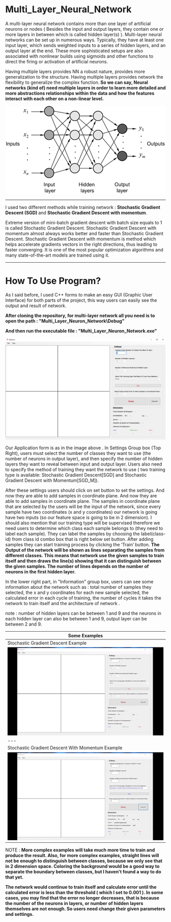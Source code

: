 # Multi_Layer_Neural_Network
A multi-layer neural network contains more than one layer of artificial neurons or nodes ( Besides the input and output layers, they contain one or more layers in between which is called hidden layer(s) ). Multi-layer neural networks can be set up in numerous ways. Typically, they have at least one input layer, which sends weighted inputs to a series of hidden layers, and an output layer at the end. These more sophisticated setups are also associated with nonlinear builds using sigmoids and other functions to direct the firing or activation of artificial neurons. 

Having multiple layers provides NN a robust nature, provides more generalization to the structure. Having multiple layers provides network the flexibility to generalize the complex function.<b> So we can say, Neural networks (kind of) need multiple layers in order to learn more detailed and more abstractions relationships within the data and how the features interact with each other on a non-linear level.</b>

![multilayer_neural_network](./readme_imgs/multilayer_neural_network.png)
 
---

I used two different methods while training network : <b>Stochastic Gradient Descent (SGD) </b> and <b>Stochastic Gradient Descent with momentum</b>.

Extreme version of mini-batch gradient descent with batch size equals to 1 is called Stochastic Gradient Descent. Stochastic Gradient Descent with momentum almost always works better and faster than Stochastic Gradient Descent.  Stochastic Gradient Descent with momentum is method which helps accelerate gradients vectors in the right directions, thus leading to faster converging. It is one of the most popular optimization algorithms and many state-of-the-art models are trained using it. 

---

#  How To Use Program?
As I said before, I used C++ forms to make an easy GUI (Graphic User Interface) for both parts of the project, this way users can easily see the output and result of network. 

<b>After cloning the repository, for multi-layer network all you need is to open the path : 
"Multi_Layer_Neuron_Network\Debug\" 
	
And then run the executable file :
"Multi_Layer_Neuron_Network.exe" </b>


![application](./readme_imgs/application.png)

Our Application form is as in the image above . In Settings Group box (Top Right), users must select the number of classes they want to use (the number of neurons in output layer), and then specify the number of hidden layers they want to reveal between input and output layer. Users also need to specify the method of training they want the network to use ( two training type is available: Stochastic Gradient Descent[SGD] and Stochastic Gradient Descent with Momentum[SGD_M]).

After these settings users should click on set button to set the settings. And now they are able to add samples in coordinate plane. And now they are able to add samples in coordinate plane. The samples in coordinate plane that are selected by the users will be the input of the network, since every sample have two coordinates (x and y coordinates) our network is going have two inputs (so our feature space is going to be in 2 dimension). I should also mention that our training type will be supervised therefore we need users to determine which class each sample belongs to (they need to label each sample). They can label the samples by choosing the label(class-id) from class id combo box that is right below set button. After adding samples they can start training process by clicking the ‘Train’ button. **The Output of the network will be shown as lines separating the samples from different classes. This means that network use the given samples to train itself and then draws the line(s) showing that it can distinguish between the given samples. The number of lines depends on the number of neurons in the first hidden layer.**

In the lower right part, in "Information" group box, users can see some information about the network such as : total number of samples they selected, the x and y coordinates for each new sample selected, the calculated error in each cycle of training, the number of cycles it takes the network to train itself and the architecture of network .

note : number of hidden layers can be between 1 and 9 and the neurons in each hidden layer can also be between 1 and 9, output layer can be between 2 and 9.

| Some Examples |
| --- |
| Stochastic Gradient Descent Example |
| ![sgd_ex](./readme_imgs/sgd_ex_1.gif)|
| --- |
| Stochastic Gradient Descent With Momentum Example |
| ![sgd_with_moment](./readme_imgs/sgd_with_m_ex.gif) |


NOTE :
<b>More complex examples will take much more time to train and produce the result. Also, for more complex examples, straight lines will not be enough to distinguish between classes, because we only see that in 2 dimension space. Coloring the background would be a good way to separate the boundary between classes, but I haven't found a way to do that yet. </b>

<b>The network would continue to train itself and calculate error until the calculated error is less than the threshold ( which I set to 0.001 ). In some cases, you may find that the error no longer decreases, that is because the number of the neurons in layers, or number of hidden layers themselves are not enough. So users need change their given parameters and settings.</B>
